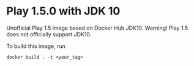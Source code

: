 # Play 1.5.0 with JDK 10

Unofficial Play 1.5 image based on Docker Hub JDK10.
Warning! Play 1.5 does not officially support JDK10.

To build this image, run

```
docker build . -t <your_tag>
```
